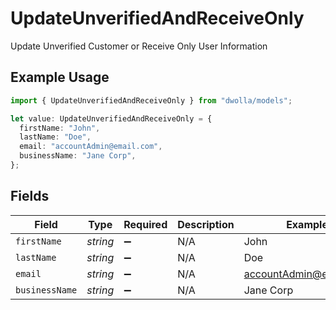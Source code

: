 # UpdateUnverifiedAndReceiveOnly

Update Unverified Customer or Receive Only User Information

## Example Usage

```typescript
import { UpdateUnverifiedAndReceiveOnly } from "dwolla/models";

let value: UpdateUnverifiedAndReceiveOnly = {
  firstName: "John",
  lastName: "Doe",
  email: "accountAdmin@email.com",
  businessName: "Jane Corp",
};
```

## Fields

| Field                  | Type                   | Required               | Description            | Example                |
| ---------------------- | ---------------------- | ---------------------- | ---------------------- | ---------------------- |
| `firstName`            | *string*               | :heavy_minus_sign:     | N/A                    | John                   |
| `lastName`             | *string*               | :heavy_minus_sign:     | N/A                    | Doe                    |
| `email`                | *string*               | :heavy_minus_sign:     | N/A                    | accountAdmin@email.com |
| `businessName`         | *string*               | :heavy_minus_sign:     | N/A                    | Jane Corp              |